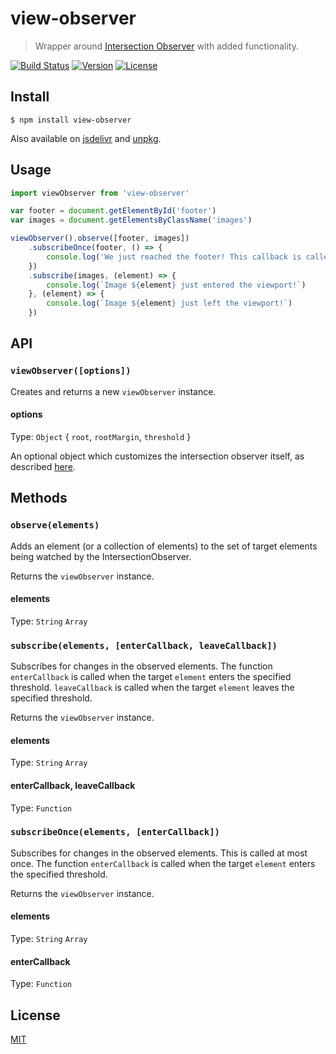 # view-observer

> Wrapper around [Intersection Observer](https://developer.mozilla.org/en-US/docs/Web/API/IntersectionObserver) with added functionality.

[![Build Status](https://img.shields.io/circleci/project/migueljteixeira/view-observer/master.svg)](https://circleci.com/gh/migueljteixeira/view-observer/tree/master)
[![Version](https://img.shields.io/npm/v/view-observer.svg)](https://www.npmjs.com/package/view-observer)
[![License](https://img.shields.io/npm/l/view-observer.svg)](https://oss.ninja/mit/migueljteixeira)

## Install

```
$ npm install view-observer
```

Also available on [jsdelivr](https://cdn.jsdelivr.net/npm/view-observer) and [unpkg](https://unpkg.com/view-observer).

## Usage

```js
import viewObserver from 'view-observer'

var footer = document.getElementById('footer')
var images = document.getElementsByClassName('images')

viewObserver().observe([footer, images])
	.subscribeOnce(footer, () => {
		console.log('We just reached the footer! This callback is called only once')
	})
	.subscribe(images, (element) => {
		console.log(`Image ${element} just entered the viewport!`)
	}, (element) => {
		console.log(`Image ${element} just left the viewport!`)
	})
```

## API

### `viewObserver([options])`

Creates and returns a new `viewObserver` instance.

#### options

Type: `Object` { `root`, `rootMargin`, `threshold` }

An optional object which customizes the intersection observer itself, as described [here](https://developer.mozilla.org/en-US/docs/Web/API/IntersectionObserver/IntersectionObserver).

## Methods

### `observe(elements)`

Adds an element (or a collection of elements) to the set of target elements being watched by the IntersectionObserver.

Returns the `viewObserver` instance.

#### elements
Type: `String` `Array`

### `subscribe(elements, [enterCallback, leaveCallback])`

Subscribes for changes in the observed elements.
The function `enterCallback` is called when the target `element` enters the specified threshold. `leaveCallback` is called when the target `element` leaves the specified threshold.

Returns the `viewObserver` instance.

#### elements

Type: `String` `Array`

#### enterCallback, leaveCallback

Type: `Function`

### `subscribeOnce(elements, [enterCallback])`

Subscribes for changes in the observed elements. This is called at most once.
The function `enterCallback` is called when the target `element` enters the specified threshold.

Returns the `viewObserver` instance.

#### elements

Type: `String` `Array`

#### enterCallback

Type: `Function`

## License

[MIT](https://oss.ninja/mit/migueljteixeira)